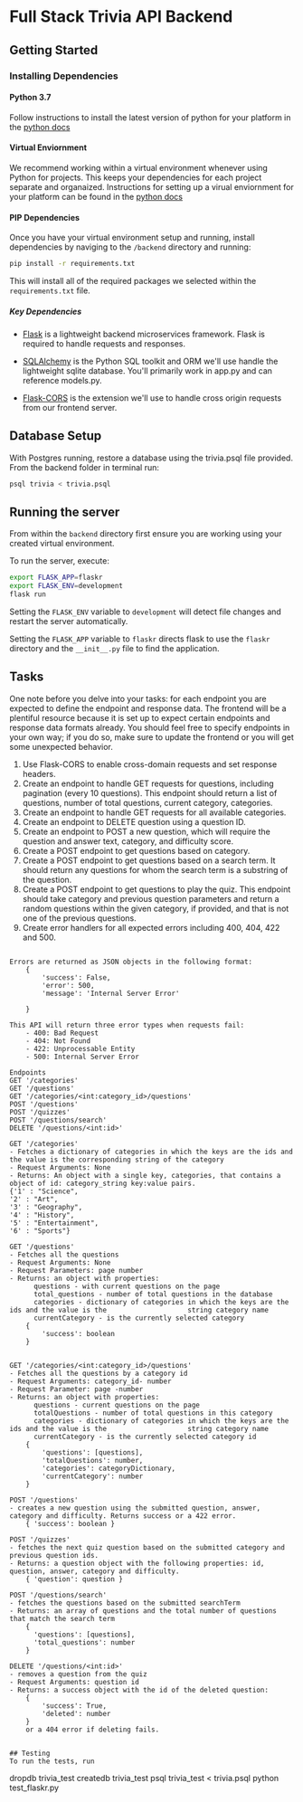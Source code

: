 # Full Stack Trivia API Backend

## Getting Started

### Installing Dependencies

#### Python 3.7

Follow instructions to install the latest version of python for your platform in the [python docs](https://docs.python.org/3/using/unix.html#getting-and-installing-the-latest-version-of-python)

#### Virtual Enviornment

We recommend working within a virtual environment whenever using Python for projects. This keeps your dependencies for each project separate and organaized. Instructions for setting up a virual enviornment for your platform can be found in the [python docs](https://packaging.python.org/guides/installing-using-pip-and-virtual-environments/)

#### PIP Dependencies

Once you have your virtual environment setup and running, install dependencies by naviging to the `/backend` directory and running:

```bash
pip install -r requirements.txt
```

This will install all of the required packages we selected within the `requirements.txt` file.

##### Key Dependencies

- [Flask](http://flask.pocoo.org/)  is a lightweight backend microservices framework. Flask is required to handle requests and responses.

- [SQLAlchemy](https://www.sqlalchemy.org/) is the Python SQL toolkit and ORM we'll use handle the lightweight sqlite database. You'll primarily work in app.py and can reference models.py. 

- [Flask-CORS](https://flask-cors.readthedocs.io/en/latest/#) is the extension we'll use to handle cross origin requests from our frontend server. 

## Database Setup
With Postgres running, restore a database using the trivia.psql file provided. From the backend folder in terminal run:
```bash
psql trivia < trivia.psql
```

## Running the server

From within the `backend` directory first ensure you are working using your created virtual environment.

To run the server, execute:

```bash
export FLASK_APP=flaskr
export FLASK_ENV=development
flask run
```

Setting the `FLASK_ENV` variable to `development` will detect file changes and restart the server automatically.

Setting the `FLASK_APP` variable to `flaskr` directs flask to use the `flaskr` directory and the `__init__.py` file to find the application. 

## Tasks

One note before you delve into your tasks: for each endpoint you are expected to define the endpoint and response data. The frontend will be a plentiful resource because it is set up to expect certain endpoints and response data formats already. You should feel free to specify endpoints in your own way; if you do so, make sure to update the frontend or you will get some unexpected behavior. 

1. Use Flask-CORS to enable cross-domain requests and set response headers. 
2. Create an endpoint to handle GET requests for questions, including pagination (every 10 questions). This endpoint should return a list of questions, number of total questions, current category, categories. 
3. Create an endpoint to handle GET requests for all available categories. 
4. Create an endpoint to DELETE question using a question ID. 
5. Create an endpoint to POST a new question, which will require the question and answer text, category, and difficulty score. 
6. Create a POST endpoint to get questions based on category. 
7. Create a POST endpoint to get questions based on a search term. It should return any questions for whom the search term is a substring of the question. 
8. Create a POST endpoint to get questions to play the quiz. This endpoint should take category and previous question parameters and return a random questions within the given category, if provided, and that is not one of the previous questions. 
9. Create error handlers for all expected errors including 400, 404, 422 and 500. 


```

Errors are returned as JSON objects in the following format: 
    {
        'success': False,
        'error': 500,
        'message': 'Internal Server Error'

    }

This API will return three error types when requests fail: 
    - 400: Bad Request
    - 404: Not Found
    - 422: Unprocessable Entity
    - 500: Internal Server Error

Endpoints
GET '/categories'
GET '/questions'
GET '/categories/<int:category_id>/questions'
POST '/questions'
POST '/quizzes'
POST '/questions/search'
DELETE '/questions/<int:id>'

GET '/categories'
- Fetches a dictionary of categories in which the keys are the ids and the value is the corresponding string of the category
- Request Arguments: None
- Returns: An object with a single key, categories, that contains a object of id: category_string key:value pairs. 
{'1' : "Science",
'2' : "Art",
'3' : "Geography",
'4' : "History",
'5' : "Entertainment",
'6' : "Sports"}

GET '/questions'
- Fetches all the questions
- Request Arguments: None
- Request Parameters: page number
- Returns: an object with properties:
      questions - with current questions on the page
      total_questions - number of total questions in the database
      categories - dictionary of categories in which the keys are the ids and the value is the                    string category name
      currentCategory - is the currently selected category
    {
        'success': boolean
    }


GET '/categories/<int:category_id>/questions'
- Fetches all the questions by a category id
- Request Arguments: category_id- number
- Request Parameter: page -number
- Returns: an object with properties:
      questions - current questions on the page
      totalQuestions - number of total questions in this category
      categories - dictionary of categories in which the keys are the ids and the value is the                    string category name
      currentCategory - is the currently selected category id
    {
        'questions': [questions],
        'totalQuestions': number,
        'categories': categoryDictionary,
        'currentCategory': number
    }

POST '/questions'
- creates a new question using the submitted question, answer, category and difficulty. Returns success or a 422 error.
    { 'success': boolean }

POST '/quizzes'
- fetches the next quiz question based on the submitted category and previous question ids. 
- Returns: a question object with the following properties: id, question, answer, category and difficulty. 
    { 'question': question }

POST '/questions/search'
- fetches the questions based on the submitted searchTerm 
- Returns: an array of questions and the total number of questions that match the search term
    {
      'questions': [questions],
      'total_questions': number
    }

DELETE '/questions/<int:id>'
- removes a question from the quiz
- Request Arguments: question id
- Returns: a success object with the id of the deleted question:
    {
        'success': True,
        'deleted': number
    }
    or a 404 error if deleting fails.


## Testing
To run the tests, run
```
dropdb trivia_test
createdb trivia_test
psql trivia_test < trivia.psql
python test_flaskr.py
```